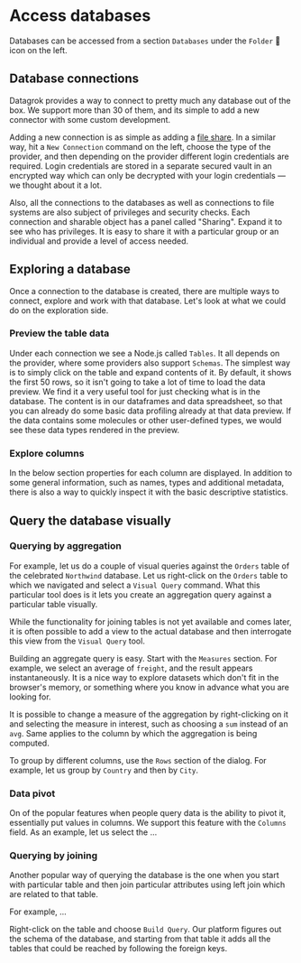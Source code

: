 # Access databases

Databases can be accessed from a section `Databases` under the `Folder` 📁 icon on the left.

## Database connections

Datagrok provides a way to connect to pretty much any database out of the box. We support more than 30 of them, and its
simple to add a new connector with some custom development.

Adding a new connection is as simple as adding a [file share](). In a similar way, hit a
`New Connection` command on the left, choose the type of the provider, and then depending on the provider different
login credentials are required. Login credentials are stored in a separate secured vault in an encrypted way which can
only be decrypted with your login credentials — we thought about it a lot.

Also, all the connections to the databases as well as connections to file systems are also subject of privileges and
security checks. Each connection and sharable object has a panel called "Sharing". Expand it to see who has privileges.
It is easy to share it with a particular group or an individual and provide a level of access needed.

## Exploring a database

Once a connection to the database is created, there are multiple ways to connect, explore and work with that database.
Let's look at what we could do on the exploration side.

### Preview the table data

Under each connection we see a Node.js called `Tables`. It all depends on the provider, where some providers also
support `Schemas`. The simplest way is to simply click on the table and expand contents of it. By default, it shows the
first 50 rows, so it isn't going to take a lot of time to load the data preview. We find it a very useful tool for just
checking what is in the database. The content is in our dataframes and data spreadsheet, so that you can already do some
basic data profiling already at that data preview. If the data contains some molecules or other user-defined types, we
would see these data types rendered in the preview.

### Explore columns

In the below section properties for each column are displayed. In addition to some general information, such as names,
types and additional metadata, there is also a way to quickly inspect it with the basic descriptive statistics.

## Query the database visually

### Querying by aggregation

For example, let us do a couple of visual queries against the `Orders` table of the celebrated
`Northwind` database. Let us right-click on the `Orders` table to which we navigated and select a `Visual Query`
command. What this particular tool does is it lets you create an aggregation query against a particular table visually.

While the functionality for joining tables is not yet available and comes later, it is often possible to add a view to
the actual database and then interrogate this view from the `Visual Query`
tool.

Building an aggregate query is easy. Start with the `Measures` section. For example, we select an average of `freight`,
and the result appears instantaneously. It is a nice way to explore datasets which don't fit in the browser's memory, or
something where you know in advance what you are looking for.

It is possible to change a measure of the aggregation by right-clicking on it and selecting the measure in interest,
such as choosing a `sum` instead of an `avg`. Same applies to the column by which the aggregation is being computed.

To group by different columns, use the `Rows` section of the dialog. For example, let us group by `Country` and then
by `City`.

### Data pivot

On of the popular features when people query data is the ability to pivot it, essentially put values in columns. We
support this feature with the `Columns` field. As an example, let us select the ...

### Querying by joining

Another popular way of querying the database is the one when you start with particular table and then join particular
attributes using left join which are related to that table.

For example, ...

Right-click on the table and choose `Build Query`. Our platform figures out the schema of the database, and starting
from that table it adds all the tables that could be reached by following the foreign keys.